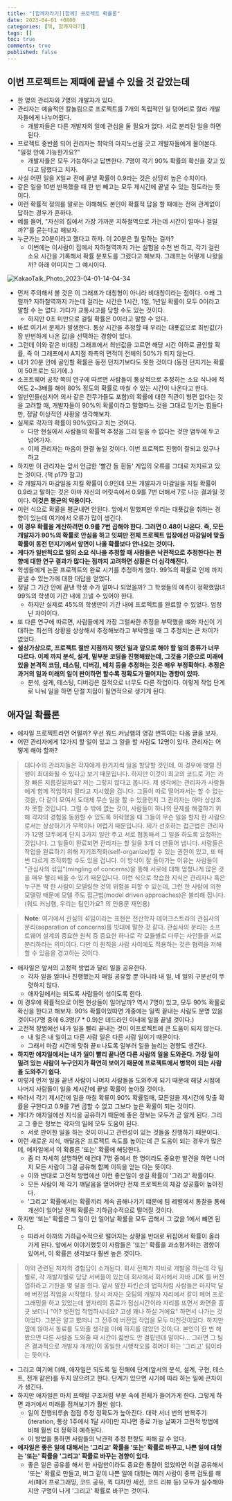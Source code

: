 ```yaml
---
title: "[함께자라기][함께] 프로젝트 확률론"
date: 2023-04-01 +0800
categories: [책, 함께자라기]
tags: []
toc: true
comments: true
published: false
---
```


## 이번 프로젝트는 제때에 끝낼 수 있을 것 같았는데
- 한 명의 관리자와 7명의 개발자가 있다.
- 관리자는 예술적인 칼놀림으로 프로젝트를 7개의 독립적인 일 덩어리로 잘라 개발자들에게 나누어줬다.
  - 개발자들은 다른 개발자의 일에 관심을 둘 필요가 없다. 서로 분리된 일을 하면 된다.
- 프로젝트 중반쯤 되어 관리자는 최악의 마지노선을 긋고 개발자들에게 물어본다. "일정 안에 가능한가요?"
  - 개발자들은 모두 가능하다고 답변한다. 7명이 각기 90% 확률의 확신을 갖고 있다고 답했다고 치자.
- 사실 어떤 일을 X일ㄹ 전에 끝낼 확률이 0.9라는 것은 상당히 높은 수치이다.
- 같은 일을 10번 반복했을 때 한 번 빼고는 모두 제시간에 끝낼 수 있는 정도라는 뜻이다.
- 이런 확률적 정의를 말로는 이해해도 본인이 확률적 답을 할 때에는 전혀 관계없이 답하는 경우가 흔하다.
- 예를 들어, "자신의 집에서 가장 가까운 지하철역으로 가는데 시간이 얼마나 걸릴까?"를 묻는다고 해보자.
- 누군가는 20분이라고 했다고 하자. 이 20분은 뭘 말하는 걸까?
  - 이번에는 이사람이 집에서 지하철역까지 가는 실험을 수천 번 하고, 각기 걸린 소요 시간을 기록해서 확률 분포도를 그렸다고 해보자. 그래프는 어떻게 나왔을까? 아래 이미지는 그 예시이다.

![KakaoTalk_Photo_2023-04-01-14-04-34](https://user-images.githubusercontent.com/44339530/229266681-6cb79402-6530-44b1-9a68-77b517faf728.jpeg)

- 먼저 주의해서 볼 것은 이 그래프가 대칭형이 아니라 비대칭이라는 점이다. ㅇ왜 그럴까? 지하철역까지 가는데 걸리는 시간은 1시간, 1일, 1년일 확률이 모두 0이라고 말할 수 는 없다. 가다가 교통사고를 당할 수도 있는 것이다.
  - 하지만 0초 미만으로 걸릴 확률은 0이라고 말할 수 있다.
- 바로 여기서 문제가 발생한다. 통상 시간을 추정할 때 우리는 대푯값으로 최빈값(가장 빈번하게 나온 값)을 선택하는 경향이 있다.
- 그런데 이와 같은 비대칭 그래프에서 최빈값을 고르면 해당 시간 이하로 골인할 확률, 즉 이 그래프에서 A지점 좌측의 면적이 전체의 50%가 되지 않는다.
- 내가 20분 안에 골인할 확률은 동전 던지기보다도 못한 것이다 (동전 던지기는 확률이 50프로는 되기에..)
- 소프트웨어 공학 쪽의 연구에 따르면 사람들이 통상적으로 추정하는 소요 식나에 적어도 2~3배를 해야 80% 정도의 확률로 마칠 수 있는 시간이 나온다고 한다.
- 일반인들(심지어 의사 같은 전무가들도 포함)의 확률에 대한 직관이 형편 없다는 것을 고려할 때, 개발자들이 90%의 확률이라고 말했따느 것을 그대로 믿기는 힘들다만, 정말 이상적인 사황을 생각해보자.
- 실제로 각자의 확률이 90%였다고 치는 것이다.
  - 다만 현실에서 사람들의 확률적 추정을 그리 믿을 수 없다는 것만 염두에 두고 넘어가자.
  - 이제 관리자는 마음이 한결 놓일 것이다. 이번 프로젝트 진행이 잘되고 있구나 하고
- 하지만 이 관리자는 앞서 언급한 '빨간 돌 흰돌' 게임의 오류를 그대로 저지르고 있는 것이다. (책 p179 참고)
- 각 개발자가 마감일을 지킬 확률이 0.9인데 모든 개발자가 마감일을 지킬 확률이 0.9라고 말하는 것은 아마 자신의 머릿속에서 0.9를 7번 더해서 7로 나눈 결과일 것이다. <b>이것은 평균의 악용이다.</b>
- 이런 식으로 확률을 평균내면 안된다. 앞에서 말했찌만 우리는 대푯값을 취하는 경향이 있는데 여기에서 오류가 많이 생긴다.
- <b>이 경우 확률을 계산하려면 0.9를 7번 곱해야 한다. 그러면 0.48이 나온다. 즉, 모든 개발자가 90%의 확률로 안심을 하고 잇찌만 전체 프로젝트 입장에선 마감일에 맞출 확률이 동전 던지기에서 앞면이 나올 확률보다 안나오는 것이다.</b>
- <b>게다가 일반적으로 일의 소요 식나을 추정할 때 사람들은 낙관적으로 추정한다는 편향에 대한 연구 결과가 많다는 점까지 고려하면 상황은 더 심각해진다.</b>
- 학생들에게 논문 프로젝트의 완료 시기를 추정하게 했다. 99%의 확률로 언제 까지 끝낼 수 있는가에 대한 대답을 얻었다.
- 정말 그 기간 안에 끝낸 학생 수가 얼마나 되었을까? 그 학생들의 예측이 정확했땀녀 99%의 학생이 기간 내에 끄낼 수 있어야 한다.
  - 하지만 실제로 45%의 학생만이 기간 내에 프로젝트를 완료할 수 있었다. 엄청난 차이이다.
- 또 다른 연구에 따르면, 사람들에게 가장 그럴싸한 추정을 부탁했을 떄와 자신이 기대하는 최선의 상황을 상상해서 추정해보라고 부탁했을 때 그 추정치는 큰 차이가 없었다.
- <b>설상가상으로, 프로젝트 절반 지점까지 햇던 일과 앞으로 해야 할 일의 종류가 너무 다르다. 이제 까지 분석, 설계, 밑부분 코딩을 진행해왔는데, 그것을 기준으로 미래에 있을 본격적 코딩, 테스팅, 디버깅, 배치 등을 추정하는 것은 매우 부정확하다. 추정은 과거의 일과 미래의 일이 판이하면 할수록 정확도가 떨어지는 경향이 있따.</b>
  - 분석, 설계, 테스팅, 디버깅은 질적으로 너무도 다른 작업이다. 이렇게 작업 단계로 나눠 일을 하면 단절 지점이 필연적으로 생기게 된다.

## 애자일 확률론
- 애자일 프로젝트라면 어떨까? 우선 워드 커닝햄의 영감 번뜩이는 다음 글을 보자.
- 어떤 관리자에게 12가지 할 일이 있고 그 일을 할 사람도 12명이 있다. 관리자는 어떻게 해야 할까?

> 대다수의 관리자들은 각자에게 한가지씩 일을 할당할 것인데, 이 경우에 병렬 진행이 최대화될 수 있다고 보기 때문입니다. 하지만 이것이 최고의 코드로 가는 가장 빠른 지름길일까요? 저는 그렇지 않다고 봅니다. 제 생각에는 관리자가 사람들에게 함께 작업하지 말라고 지시했을 겁니다. 그들이 따로 떨어져서는 할 수 없는 것을, 다 같이 모여서 도대체 무슨 일을 할 수 있을런지 그 관리자는 아마 상상조차 못할 것입니다. 그럴 수 밖에 없는 것이, 사람들이 하나의 문제를 해결하기 위해 각자의 경험을 동원할 수 있도록 허락했을 때 그들이 무슨 일을 할지 한 사람으로서는 상상하기가 무척이나 어렵기 때문입니다.
제가 선호하는 접근법은 관리자가 12명 모두에게 단지 3가지 일만 주고 서로 협동해서 그 일을 하도록 요청하는 것입니다. 그 일들이 완료되면 관리자는 할 일을 3개 더 만들어 냅니다. 사람들은 작업을 완료하기 위해 자기조직화(self-organize)할 수 있는 권한이 있고, 또 매번 다르게 조직화할 수도 있을 겁니다. 이 방식이 잘 돌아가는 이유는 사람들이 "관심사의 섞임"(mingling of concerns)을 통해 서로에 대해 엄청나게 많은 것을 매우 빨리 배울 수 있기 때문입니다. 이런 식으로 학습한 지식은 관리자나 혹은 누구든 딱 한 사람이 모델링한 것의 위험을 피할 수 있는데, 그런 한 사람에 의한 모델링 때문에 모델 주도 접근법(model driven approaches)은 불리해 집니다. (워드 커닝햄, 우리는 팀인가요? 의 인용문 재인용)

> **Note**: 여기에서 관심의 섞임이라는 표현은 전산학자 데이크스트라의 관심사의 분리(separation of concerns)를 빗대에 말한 것 같다. 관심사의 분리는 소프트웨어 설계의 중요한 원칙 중 중요한 하나로 각 모듈별로 다루는 사안들을 서로 분리하라는 의미이다. 다만 이 원칙을 사람 사이에도 적용하는 것은 협력을 저해할 수 있음을 경고하는 것이다.

- 애자일은 앞서의 고정적 방법과 달리 일을 공유한다. 
  - 각자 일을 얼마나 진행했는지 매일 공유할 뿐 아니라 내 일, 네 일의 구분선이 뚜렷하지 않다. 
  - 애자일에서는 되도록 사람들이 섞이도록 한다.
- 이 경우에 확률적으로 어떤 현상들이 일어날까? 역시 7명이 있고, 모두 90% 확률로 확신을 한다고 해보자. 90% 확률이었따면 개중에는 일찍 끝내는 사람도 분명 있을 것이다(7명 중에 6.3명(7 * 0.9)은 데드라인 이내에 일을 끝낼 것이다.) 
- 고전적 장법에선 내가 일을 빨리 끝내는 것이 이프로젝트에 큰 도움이 되지 않는다.
  - 내 일은 내 일이고 다른 사람 일은 다른 사람 일이기 때문이다.
  - 그래서 마감 시간에 맞춰 끝ㅌ나도록 일부러 일을 늘리는 경향도 생긴다.
- <b>하지만 애자일에서는 내가 일이 빨리 끝나면 다른 사람의 일을 도와준다. 가장 일이 밀려 있는 사람이 누구인지가 확연히 보이기 때문에 프로젝트에서 병목이 되는 사람을 도와주기 쉽다.</b>
- 이렇게 먼저 일을 끝낸 사람이 나머지 사람들을 도와주게 되기 때문에 해당 시점에 나머지 사람들이 일을 제시간에 끝낼 확률이 높아질 것이다.
- 따라서 각기 제시간에 일을 마칠 확류이 90% 확률일때, 모든일을 제시간에 맞출 확률을 구한다고 0.9를 7번 곱할 수 없고 그보다 높은 확률이 되는 것이다.
- 게다가 애자일에선 지식을 공유하기 때문에 좋은 정보는 모두가 곧 알게 된다. 그리고 그 좋은 정보는 각자의 일에 모두 도움이 된다.
  - 서로 판이한 일을 하는 것이 아니고 관련성이 있는 것들을 진행하기 때문이다.
- 이런 새로운 지식, 깨달음은 프로젝트 속도를 높이는데 큰 도움이 되는 경우가 많은데, 애자일에서 이 확륭른 '또는' 확률에 해당한다.
  - 좀 더 자세히 설명하면 예컨대 7명 중에서 한 명이라도 중요한 발견을 하면 나머지 모든 사람이 그걸 공유해 함꼐 이득을 얻는 다는 뜻이다.
  - 이와 반대로 고전적 방법에선 이런 좋은일이 생길 확률이 '그리고' 확률이다.
  - 모든 사람이 제 각기 꺠달음을 얻어야만 전체 프로젝트의 체감 성공률이 높아진다.
  - '그리고' 확률에서는 확률끼리 계속 곱해나가기 떄문에 팀 레벨에서 통찰을 통해 개선이 일어날 전체 확률은 기하급수적으로 떨어질 것이다.
- 하지만 '또는' 확률은 그 일이 안 일어날 확률을 모두 곱해서 그 값을 1에서 뺴면 된다.
  - 따라서 아까의 기하급수적으로 떨어지는 상황을 반대로 뒤집어서 확률이 올라가게 된다. 앞에서 이야기했듯이 사람들은 '또는' 확률을 과소평가하는 경향이 있어서, 이 확률은 생각보다 훨씬 높은 것이다.

> 이와 관련된 저자의 경험담이 소개된다. 회사 전체가 자바로 개발을 하는데 각 팀별로, 각 개발자별로 담당 서버들이 있는데 회사에서 회사에서 자바 JDK 를 버전업하라고 기한을 몇 달을 줬다. 앞서 말한 파킨슨의 법칙처럼 사람들은 마지막 달에 버전업 작업을 시작했다. 당시 저자는 모팀의 개발자 자리에서 같이 페어 프로그래밍을 하고 있었는데 옆자리의 동료가 점심시간이라 자리를 뜨면서 화면을 흘긋 보더니 "어? 벚전업 작업하시네요? 고생 꽤나 하실 거에요" 하면서 나가는 것이었다. 그분은 알고 봤떠니 그 전주에 버전업 작업을 모두 마친것이었다. 하지만 옆에 앉아서 동료를 도와줄 생각을 아예 하지를 않았던 것이;다. 본인이 한 번 해봤으면 다른 사람을 도와줄 때 시간이 젋반도 안 걸맅넨데 말이다... 그러면 그 팀은 결과적으로 개발자 개개인이 동일한 시행착오를 겪어야 하는 '그리고' 팀이라는 뜻이다.

- 그리고 여기에 더해, 애자일은 되도록 일 진해에 단계(앞서의 분석, 설계, 구현, 테스트, 전개 같은)를 두지 않으려고 한다. 단계가 있으면 시기에 따라 하는 일에 큰차이가 생긴다.
- 하지만 애자일은 마치 프랙털 구조처럼 부분 속에 전체가 들어가게 한다. 그렇게 하면 과거에서 미래를 점쳐보기가 훨씬 쉽다.
  - 일이 진행되루솕 점점 추정 정확도가 높아진다. 대략 서너 번의 반복주기(iteration, 통상 1주에서 1달 사이)만 지나면 종료 가능 날짜가 고전적 방법에 비해 훨씬 더 정확히 예측된다.
  - 이 방법을 통하면 사람들의 낙관적 추정 편향도 피해 갈 수 있다.
- <b>애자일은 좋은 일에 대해서는 '그리고' 확률을 '또는' 확률로 바꾸고, 나쁜 일에 대헛는 '또는' 확률을 '그리고' 확률로 바꾸는 경향이 있다.</b>
  - 좋은 일은 공유를 해서 한 사람만이라도 중요한 통찰이 있었따면 이걸 공유해서 '또는' 확률로 만들고, 버그 같이 나쁜 일에 대헛는 여러 사람이 중복 검토를 해서(페어 프로그래밍, 코드 공유, 퀵 디자인 세션, 코드 리뷰 등) 모두가 실수해야지만 구멍이 나게 '그리고' 확률로 바꾸는 것이다.

